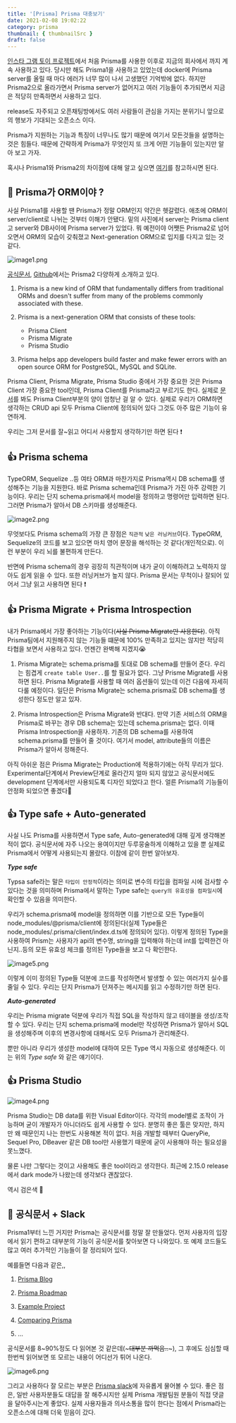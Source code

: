 ```yaml
---
title: '[Prisma] Prisma 대충보기'
date: 2021-02-08 19:02:22
category: prisma
thumbnail: { thumbnailSrc }
draft: false
---
```


[인스타 그램 토이 프로젝트](https://github.com/pyh0414/instagram_copy)에서 처음 Prisma를 사용한 이후로 지금의 회사에서 까지 계속 사용하고 있다. 당시만 해도 Prisma1을 사용하고 있었는데 docker에 Prisma server를 올릴 때 마다 에러가 너무 많이 나서 고생했던 기억밖에 없다. 하지만 Prisma2으로 올라가면서 Prisma server가 없어지고 여러 기능들이 추가되면서 지금은 적당히 만족하면서 사용하고 있다.

release도 자주되고 오픈채팅방에서도 여러 사람들이 관심을 가지는 분위기니 앞으로의 행보가 기대되는 오픈소스 이다.

Prisma가 지원하는 기능과 특징이 너무나도 많기 때문에 여기서 모든것들을 설명하는 것은 힘들다. 때문에 간략하게 Prisma가 무엇인지 또 크게 어떤 기능들이 있는지만 알아 보고 가자.

혹시나 Prisma1와 Prisma2의 차이점에 대해 알고 싶으면 [여기](https://www.prisma.io/docs/guides/upgrade-guides/upgrade-from-prisma-1)를 참고하시면 된다.

## 🤔 Prisma가 ORM이야 ?

사실 Prisma1를 사용할 땐 Prisma가 정말 ORM인지 약간은 헷갈렸다. 애초에 ORM이 server/client로 나뉘는 것부터 이해가 안됐다. 밑의 사진에서 server는 Prisma client고 server와 DB사이에 Prisma server가 있었다. 뭐 예전이야 어쨋든 Prisma2로 넘어오면서 ORM의 모습이 갖춰졌고 Next-generation ORM으로 입지를 다지고 있는 것 같다.

![image1.png](.images/../images/rough_look_prisma-1.png)

[공식문서](https://www.prisma.io/), [Github](https://github.com/prisma/prisma)에서는 Prisma2 다양하게 소개하고 있다.

1. Prisma is a new kind of ORM that fundamentally differs from traditional ORMs and doesn't suffer from many of the problems commonly associated with these.

2. Prisma is a next-generation ORM that consists of these tools:

   - Prisma Client
   - Prisma Migrate
   - Prisma Studio

3. Prisma helps app developers build faster and
   make fewer errors with an open source ORM for PostgreSQL, MySQL and SQLite.

Prisma Client, Prisma Migrate, Prisma Studio 중에서 가장 중요한 것은 Prisma Client 가장 중요한 tool인데, Prisma Client를 Prisma라고 부르기도 한다.
실제로 [문서](https://www.prisma.io/docs/concepts/components/prisma-client)를 봐도 Prisma Client부분의 양이 엄청난 걸 알 수 있다. 실제로 우리가 ORM하면 생각하는 CRUD api 모두 Prisma Client에 정의되어 있다 그것도 아주 많은 기능이 유연하게.

우리는 그저 문서를 잘~읽고 어디서 사용할지 생각하기만 하면 된다 ❗️

## 👍 Prisma schema

TypeORM, Sequelize ..등 여타 ORM과 마찬가지로 Prisma역시 DB schema를 생성해주는 기능을 지원한다. 바로 Prisma schema인데 Prisma가 가진 아주 강력한 기능이다. 우리는 단지 schema.prisma에서 model을 정의하고 명령어만 입력하면 된다. 그러면 Prisma가 알아서 DB 스키마를 생성해준다.

![image2.png](.images/../images/rough_look_prisma-2.png)

무엇보다도 Prisma schema의 가장 큰 장점은 `직관적` `낮은 러닝커브`이다. TypeORM, Sequelize의 코드를 보고 있으면 마치 영어 문장을 해석하는 것 같다(개인적으로). 이런 부분이 우리 뇌를 불편하게 만든다.

반면에 Prisma schema의 경우 굉장히 직관적이며 내가 굳이 이해하려고 노력하지 않아도 쉽게 읽을 수 있다. 또한 러닝커브가 높지 않다. Prisma 문서는 무척이나 잘되어 있어서 그냥 읽고 사용하면 된다 ❗️

## 👍 Prisma Migrate + Prisma Introspection

내가 Prisma에서 가장 좋아하는 기능이다(~~사실 Prisma Migrate만 사용한다~~). 아직 Prisma팀에서 지원해주지 않는 기능들 떄문에 100% 만족하고 있지는 않지만 적당히 타협을 보면서 사용하고 있다. 언젠간 완벽해 지겠지😭

1. Prisma Migrate는 schema.prisma를 토대로 DB schema를 만들어 준다. 우리는 힘겹게 `create table User..`를 할 필요가 없다. 그냥 Prisme Migrate를 사용하면 된다. Prisma Migrate를 사용할 때 여러 옵션들이 있는데 이건 다음에 자세히 다룰 예정이다. 일단은 Prisma Migrate는 schema.prisma로 DB schema를 생성한다 정도만 알고 있자.

2. Prisma Introspection은 Prisma Migrate와 반대다. 만약 기존 서비스의 ORM을 Prisma로 바꾸는 경우 DB schema는 있는데 schema.prisma는 없다. 이때 Prisma Introspection을 사용하자. 기존의 DB schema를 사용하여 schema.prisma를 만들어 줄 것이다. 여기서 model, attribute들의 이름은 Prisma가 알아서 정해준다.

아직 아쉬운 점은 Prisma Migrate는 Production에 적용하기에는 아직 무리가 있다. Experimental단계에서 Preview단계로 올라간지 얼마 되지 않았고 공식문서에도 development 단계에서만 사용되도록 디자인 되었다고 한다. 얼른 Prisma의 기능들이 안정화 되었으면 좋겠다🙏

## 👍 Type safe + Auto-generated

사실 나도 Prisma를 사용하면서 Type safe, Auto-generated에 대해 깊게 생각해본 적이 없다. 공식문서에 자주 나오는 용여이지만 두루뭉술하게 이해하고 있을 뿐 실제로 Prisma에서 어떻게 사용되는지 몰랐다. 이참에 같이 한번 알아보자.

**_Type safe_**

Typsa safe라는 말은 `타입이 안정적`이라는 의미로 변수의 타입을 컴파일 시에 검사할 수 있다는 것을 의미하며 Prisma에서 말하는 Type safe는 `query의 유효성을 컴파일시`에 확인할 수 있음을 의미한다.

우리가 schema.prisma에 model을 정의하면 이를 기반으로 모든 Type들이 node_modules/@prisma/client에 정의된다(실제 Type들은 node_modules/.prisma/client/index.d.ts에 정의되어 있다).
이렇게 정의된 Type을 사용하여 Prism는 사용자가 api의 변수명, string을 입력해야 하는데 int를 입력한건 아닌지..등의 모든 유효성 체크를 정의된 Type들을 보고 다 확인한다.

![image5.png](.images/../images/rough_look_prisma-5.png)

이렇게 이미 정의된 Type들 덕분에 코드를 작성하면서 발생할 수 있는 여러가지 실수를 줄일 수 있다. 우리는 단지 Prisma가 던져주는 메시지를 읽고 수정하기만 하면 된다.

**_Auto-generated_**

우리는 Prisma migrate 덕분에 우리가 직접 SQL을 작성하지 않고 테이블을 생성/조작할 수 있다. 우리는 단지 schema.prisma에 model만 작성하면 Prisma가 알아서 SQL을 생성해주며 이후의 변경사항에 대해서도 모두 Prisma가 관리해준다.

뿐만 아니라 우리가 생성한 model에 대하여 모든 Type 역시 자동으로 생성해준다. 이는 위의 _Type safe_ 와 같은 얘기이다.

## 👍 Prisma Studio

![image4.png](.images/../images/rough_look_prisma-4.png)

Prisma Studio는 DB data를 위한 Visual Editor이다. 각각의 model별로 조작이 가능하며 굳이 개발자가 아니더라도 쉽게 사용할 수 있다. 분명히 좋은 툴은 맞지만, 하지만 왜 때문인지 나는 한번도 사용해본 적이 없다. 처음 개발할 때부터 QueryPie, Sequel Pro, DBeaver 같은 DB tool만 사용했기 때문에 굳이 사용해야 하는 필요성을 못느꼈다.

물론 나만 그렇다는 것이고 사용해도 좋은 tool이라고 생각한다. 최근에 2.15.0 release에서 dark mode가 나왔는데 생각보다 괜찮았다.

역시 검은색 🤘

## 📄 공식문서 + Slack

Prisma1부터 느낀 거지만 Prisma는 공식문서를 정말 잘 만들었다. 먼저 사용자의 입장에서 읽기 편하고 대부분의 기능이 공식문서를 찾아보면 다 나와있다. 또 예제 코드들도 많고 여러 추가적인 기능들이 잘 정리되어 있다.

예를들면 다음과 같은,,

1. [Prisma Blog](https://www.prisma.io/blog/)
2. [Prisma Roadmap](https://www.notion.so/Prisma-Roadmap-50766227b779464ab98899accb98295f)
3. [Example Project](https://www.prisma.io/docs/about/example-projects)
4. [Comparing Prisma](https://www.prisma.io/docs/concepts/more/comparisons)

5. ...

공식문서를 8~90%정도 다 읽어본 것 같은데(~~~대부분 까먹음..~~~), 그 후에도 심심할 때 한번씩 읽어보면 또 모르는 내용이 어디선가 튀어 나온다.

![image6.png](.images/../images/rough_look_prisma-6.png)

그리고 사용하다 잘 모르는 부분은 [Prisma slack](https://slack.prisma.io/)에 자유롭게 물어볼 수 있다. 좋은 점은, 일반 사용자분들도 대답을 잘 해주시지만 실제 Prisma 개발팀원 분들이 직접 댓글을 달아주시는게 좋았다. 실제 사용자들과 의사소통을 많이 한다는 점에서 Prisma라는 오픈소스에 대해 더욱 믿음이 갔다.

